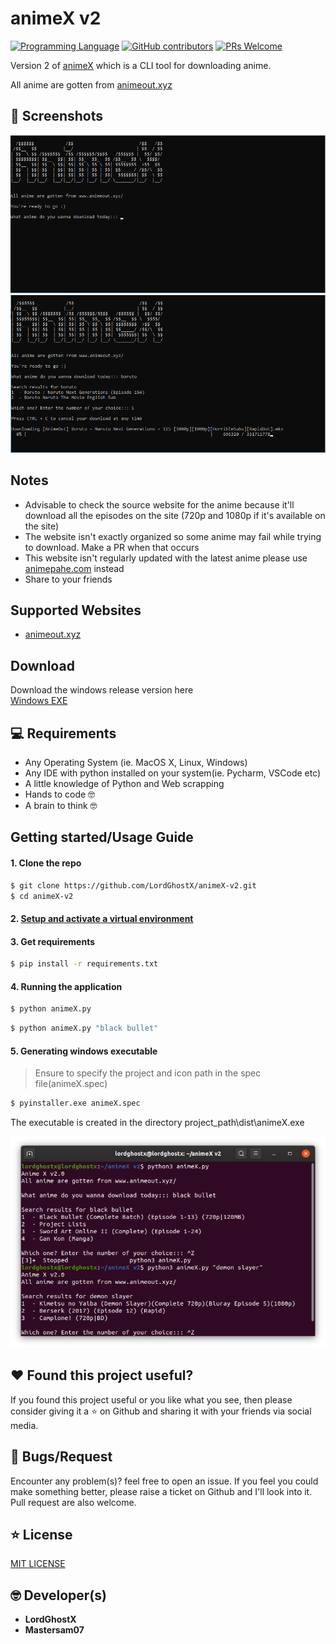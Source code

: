 # animeX v2
[![Programming Language](https://img.shields.io/badge/Language-Python-success?style=flat-square)](https://python.org)
[![GitHub contributors](https://img.shields.io/github/contributors/LordGhostX/animeX-v2?color=success&style=flat-square)](https://github.com/LordGhostX/animeX-v2/graphs/contributors)
[![PRs Welcome](https://img.shields.io/badge/PRs-welcome-success.svg?style=flat-square)](https://github.com/LordGhostX/animeX-v2/pulls)

Version 2 of [animeX](https://github.com/LordGhostX/animeX) which is a CLI tool for downloading anime.

All anime are gotten from [animeout.xyz](https://animeout.xyz)

## 📸 Screenshots
<img src="ss/1a.png" alt="Home page">
<img src="ss/2a.png" alt="Usage page">

## Notes
* Advisable to check the source website for the anime because it'll download all the episodes on the site (720p and 1080p if it's available on the site)
* The website isn't exactly organized so some anime may fail while trying to download. Make a PR when that occurs
* This website isn't regularly updated with the latest anime please use [animepahe.com](https://animepahe.com) instead
* Share to your friends

## Supported Websites
* [animeout.xyz](https://animeout.xyz)

## Download
Download the windows release version here
<br>
<a href="./dist/animeX.exe">Windows EXE</a>
<br>

## 💻 Requirements
* Any Operating System (ie. MacOS X, Linux, Windows)
* Any IDE with python installed on your system(ie. Pycharm, VSCode etc)
* A little knowledge of Python and Web scrapping
* Hands to code 🤓
* A brain to think 🤓

## Getting started/Usage Guide

#### 1. Clone the repo

```sh
$ git clone https://github.com/LordGhostX/animeX-v2.git
$ cd animeX-v2
```

#### 2. [Setup and activate a virtual environment](https://programwithus.com/learn-to-code/Pip-and-virtualenv-on-Windows/)

#### 3. Get requirements

```sh
$ pip install -r requirements.txt
```

#### 4. Running the application

```sh
$ python animeX.py
```
```sh
$ python animeX.py "black bullet"
```

#### 5. Generating windows executable
> Ensure to specify the project and icon path in the spec file(animeX.spec)
```sh
$ pyinstaller.exe animeX.spec
```
The executable is created in the directory project_path\dist\animeX.exe

![app screenshot](ss/home.png)

## :heart: Found this project useful?
If you found this project useful or you like what you see, then please consider giving it a :star: on Github and sharing it with your friends via social media.

## 🐛 Bugs/Request
Encounter any problem(s)? feel free to open an issue. If you feel you could make something better, please raise a ticket on Github and I'll look into it. Pull request are also welcome.

## ⭐️ License
<a href="https://github.com/LordGhostX/animeX-v2/blob/master/license.txt">MIT LICENSE</a>

## 🤓 Developer(s)
* **LordGhostX**
* **Mastersam07**

